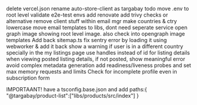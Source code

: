 delete vercel.json
rename auto-store-client as targabay
todo move .env to root level
validate e2e-test envs
add renovate
add trivy checks or alternative
remove client stuff within email mgr
make countries & ctry lowercase
move email templates to libs, dont need seperate service
open graph image showing root level image. also check into opengraph image templates
Add back sitemap.ts
fix sentry error by loading it using webworker & add it back
show a warning if user is in a different country specially in the my listings page
use handles instead of id for listing details
when viewing posted listing details, if not posted, show meaningful error
avoid complex metadata generation
add readiness/liveness probes and set max memory requests and limits
Check for incomplete profile even in subscription form


IMPORTAANT!
have a tsconfig.base.json and add 
paths:{
    "@targabay/product-list":["libs/products/src/index"]
}


